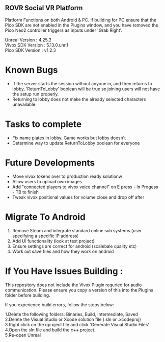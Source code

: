 ## ROVR Social VR Platform

Platform Functions on both Android & PC. If building for PC ensure that the Pico SDK are not enabled in the Plugins window, and you have removed the Pico Neo2 controller triggers as inputs under 'Grab Right'.

Unreal Version : 4.25.3\
Vivox SDK Version : 5.13.0.unr.1\
Pico SDK Version : v1.2.3

# Known Bugs
- If the server starts the session without anyone in, and then returns to lobby, 'ReturnToLobby' boolean will be true so joining users will not have the setup run properly.
- Returning to lobby does not make the already selected characters unavailable

# Tasks to complete
- Fix name plates in lobby. Game works but lobby doesn't
- Determine way to update ReturnToLobby boolean for everyone

# Future Developments
- Move vivox tokens over to production ready solutionw
- Allow users to upload own images
- Add "connected players to vivox voice channel" on E press - In Progess - TB to finish
- Tweak vivox positional values for volume close and drop off after

# Migrate To Android
1. Remove Steam and integrate standard online sub systems (user specifying a specific IP address)   
2. Add UI functionality (look at test project)
3. Ensure settings are correct for android (scalebale quality etc)
4. Work out save files and how they work on android  


# If You Have Issues Building : 

This repository does not include the Vivox Plugin requried for audio communication. Please ensure you copy a version of this into the Plugins folder before building. 

If you experience build errors, follow the steps below:

1.Delete the following folders: Binaries, Build, Intermediate, Saved\
2.Delete the Visual Studio or Xcode solution file (.sln or .xcodeproj)\
3.Right click on the uproject file and click 'Generate Visual Studio Files'\
4.Open the sln file and build the c++ project.\
5.Re-open Unreal
